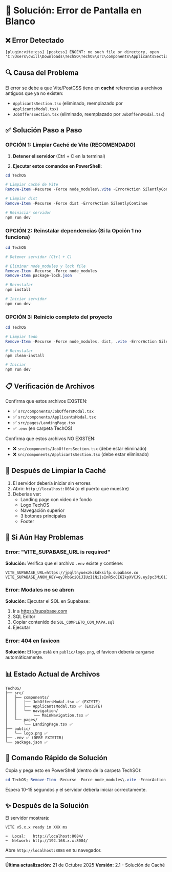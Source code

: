 # 🔧 Solución: Error de Pantalla en Blanco

## ❌ Error Detectado

```
[plugin:vite:css] [postcss] ENOENT: no such file or directory, open
'C:\Users\cwill\Downloads\TechSO\TechOS\src\components\ApplicantsSection.tsx'
```

## 🔍 Causa del Problema

El error se debe a que Vite/PostCSS tiene en **caché** referencias a archivos antiguos que ya no existen:
- `ApplicantsSection.tsx` (eliminado, reemplazado por `ApplicantsModal.tsx`)
- `JobOffersSection.tsx` (eliminado, reemplazado por `JobOffersModal.tsx`)

## ✅ Solución Paso a Paso

### OPCIÓN 1: Limpiar Caché de Vite (RECOMENDADO)

1. **Detener el servidor** (Ctrl + C en la terminal)

2. **Ejecutar estos comandos en PowerShell:**

```powershell
cd TechOS

# Limpiar caché de Vite
Remove-Item -Recurse -Force node_modules\.vite -ErrorAction SilentlyContinue

# Limpiar dist
Remove-Item -Recurse -Force dist -ErrorAction SilentlyContinue

# Reiniciar servidor
npm run dev
```

### OPCIÓN 2: Reinstalar dependencias (Si la Opción 1 no funciona)

```powershell
cd TechOS

# Detener servidor (Ctrl + C)

# Eliminar node_modules y lock file
Remove-Item -Recurse -Force node_modules
Remove-Item package-lock.json

# Reinstalar
npm install

# Iniciar servidor
npm run dev
```

### OPCIÓN 3: Reinicio completo del proyecto

```powershell
cd TechOS

# Limpiar todo
Remove-Item -Recurse -Force node_modules, dist, .vite -ErrorAction SilentlyContinue

# Reinstalar
npm clean-install

# Iniciar
npm run dev
```

## 📋 Verificación de Archivos

Confirma que estos archivos EXISTEN:
- ✅ `src/components/JobOffersModal.tsx`
- ✅ `src/components/ApplicantsModal.tsx`
- ✅ `src/pages/LandingPage.tsx`
- ✅ `.env` (en carpeta TechOS)

Confirma que estos archivos NO EXISTEN:
- ❌ `src/components/JobOffersSection.tsx` (debe estar eliminado)
- ❌ `src/components/ApplicantsSection.tsx` (debe estar eliminado)

## 🎯 Después de Limpiar la Caché

1. El servidor debería iniciar sin errores
2. Abrir: `http://localhost:8084` (o el puerto que muestre)
3. Deberías ver:
   - Landing page con video de fondo
   - Logo TechOS
   - Navegación superior
   - 3 botones principales
   - Footer

## 🐛 Si Aún Hay Problemas

### Error: "VITE_SUPABASE_URL is required"

**Solución:** Verifica que el archivo `.env` existe y contiene:

```env
VITE_SUPABASE_URL=https://jpqltnyuexzkzkdksifp.supabase.co
VITE_SUPABASE_ANON_KEY=eyJhbGciOiJIUzI1NiIsInR5cCI6IkpXVCJ9.eyJpc3MiOiJzdXBhYmFzZSIsInJlZiI6ImpwcWx0bnl1ZXh6a3prZGtzaWZwIiwicm9sZSI6ImFub24iLCJpYXQiOjE3Mjk0NTA3NDAsImV4cCI6MjA0NTAyNjc0MH0.j7fOtmYdOLWqYVNQPQywH9hB9LkZJO_K8sKKhfWBxcc
```

### Error: Modales no se abren

**Solución:** Ejecutar el SQL en Supabase:
1. Ir a https://supabase.com
2. SQL Editor
3. Copiar contenido de `SQL_COMPLETO_CON_MAPA.sql`
4. Ejecutar

### Error: 404 en favicon

**Solución:** El logo está en `public/logo.png`, el favicon debería cargarse automáticamente.

## 📊 Estado Actual de Archivos

```
TechOS/
├── src/
│   ├── components/
│   │   ├── JobOffersModal.tsx ✅ (EXISTE)
│   │   ├── ApplicantsModal.tsx ✅ (EXISTE)
│   │   └── navigation/
│   │       └── MainNavigation.tsx ✅
│   └── pages/
│       └── LandingPage.tsx ✅
├── public/
│   └── logo.png ✅
├── .env ✅ (DEBE EXISTIR)
└── package.json ✅
```

## 🚀 Comando Rápido de Solución

Copia y pega esto en PowerShell (dentro de la carpeta TechSO):

```powershell
cd TechOS; Remove-Item -Recurse -Force node_modules\.vite -ErrorAction SilentlyContinue; npm run dev
```

Espera 10-15 segundos y el servidor debería iniciar correctamente.

## ✨ Después de la Solución

El servidor mostrará:

```
VITE v5.x.x ready in XXX ms

➜  Local:   http://localhost:8084/
➜  Network: http://192.168.x.x:8084/
```

Abre `http://localhost:8084` en tu navegador.

---

**Última actualización:** 21 de Octubre 2025
**Versión:** 2.1 - Solución de Caché



